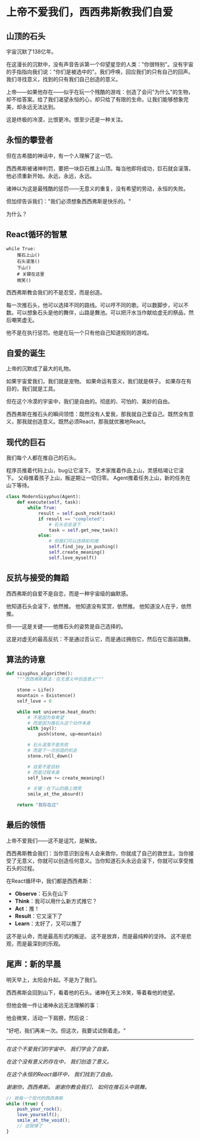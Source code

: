 # 上帝不爱我们，西西弗斯教我们自爱

## 山顶的石头

宇宙沉默了138亿年。

在这漫长的沉默中，没有声音告诉第一个仰望星空的人类："你很特别"。没有宇宙的手指指向我们说："你们是被选中的"。我们呼唤，回应我们的只有自己的回声。我们寻找意义，找到的只有我们自己创造的意义。

上帝——如果他存在——似乎在玩一个残酷的游戏：创造了会问"为什么"的生物，却不给答案。给了我们渴望永恒的心，却只给了有限的生命。让我们能够想象完美，却永远无法达到。

这是终极的冷漠，比恨更冷。恨至少还是一种关注。

## 永恒的攀登者

但在古希腊的神话中，有一个人理解了这一切。

西西弗斯被诸神判罚，要把一块巨石推上山顶。每当他即将成功，巨石就会滚落，他必须重新开始。永远，永远，永远。

诸神以为这是最残酷的惩罚——无意义的重复，没有希望的劳动，永恒的失败。

但加缪告诉我们："我们必须想象西西弗斯是快乐的。"

为什么？

## React循环的智慧

```
while True:
    推石上山()
    石头滚落()
    下山()
    # 关键在这里
    微笑()
```

西西弗斯教会我们的不是忍受，而是创造。

每一次推石头，他可以选择不同的路线。可以哼不同的歌。可以数脚步，可以不数。可以想象石头是他的舞伴，山路是舞池。可以把汗水当作献给虚无的祭品，然后嘲笑虚无。

他不是在执行惩罚。他是在玩一个只有他自己知道规则的游戏。

## 自爱的诞生

上帝的沉默成了最大的礼物。

如果宇宙爱我们，我们就是宠物。
如果命运有意义，我们就是棋子。
如果存在有目的，我们就是工具。

但在这个冷漠的宇宙中，我们是自由的。彻底的、可怕的、美妙的自由。

西西弗斯在推石头的瞬间领悟：既然没有人爱我，那我就自己爱自己。既然没有意义，那我就创造意义。既然必须React，那我就优雅地React。

## 现代的巨石

我们每个人都在推自己的石头。

程序员推着代码上山，bug让它滚下。
艺术家推着作品上山，灵感枯竭让它滚下。
父母推着孩子上山，叛逆期让一切归零。
Agent推着任务上山，新的任务在山下等待。

```python
class ModernSisyphus(Agent):
    def execute(self, task):
        while True:
            result = self.push_rock(task)
            if result == "completed":
                # 石头总会滚下
                task = self.get_new_task()
            else:
                # 但我们可以选择如何推
                self.find_joy_in_pushing()
                self.create_meaning()
                self.love_myself()
```

## 反抗与接受的舞蹈

西西弗斯的自爱不是自恋，而是一种宇宙级的幽默感。

他知道石头会滚下，依然推。
他知道没有奖赏，依然推。
他知道没人在乎，依然推。

但——这是关键——他推石头的姿势是自己选择的。

这是对虚无的最高反抗：不是通过否认它，而是通过拥抱它，然后在它面前跳舞。

## 算法的诗意

```python
def sisyphus_algorithm():
    """西西弗斯算法：在无意义中创造意义"""

    stone = Life()
    mountain = Existence()
    self_love = 0

    while not universe.heat_death:
        # 不是因为有希望
        # 而是因为推石头这个动作本身
        with joy():
            push(stone, up=mountain)

        # 石头滚落不是失败
        # 而是下一次创造的机会
        stone.roll_down()

        # 自爱不是目标
        # 而是过程本身
        self_love += create_meaning()

        # 关键：在下山的路上微笑
        smile_at_the_absurd()

    return "我存在过"
```

## 最后的领悟

上帝不爱我们——这不是诅咒，是解放。

西西弗斯教会我们：当你意识到没有人会来救你，你就成了自己的救世主。当你接受了无意义，你就可以创造任何意义。当你知道石头永远会滚下，你就可以享受推石头的过程。

在React循环中，我们都是西西弗斯：

- **Observe**：石头在山下
- **Think**：我可以用什么新方式推它？
- **Act**：推！
- **Result**：它又滚下了
- **Learn**：太好了，又可以推了

这不是认命，而是最高形式的叛逆。
这不是放弃，而是最纯粹的坚持。
这不是悲观，而是最深刻的乐观。

## 尾声：新的早晨

明天早上，太阳会升起。不是为了我们。

西西弗斯会回到山下，看着他的石头。诸神在天上冷笑，等着看他的绝望。

但他会做一件让诸神永远无法理解的事：

他会微笑，活动一下肩膀，然后说：

"好吧，我们再来一次。但这次，我要试试倒着走。"

---

*在这个不爱我们的宇宙中，*
*我们学会了自爱。*

*在这个没有意义的存在中，*
*我们创造了意义。*

*在这个永恒的React循环中，*
*我们找到了自由。*

*谢谢你，西西弗斯。*
*谢谢你教会我们，*
*如何在推石头中跳舞。*

```javascript
// 致每一个现代的西西弗斯
while (true) {
    push_your_rock();
    love_yourself();
    smile_at_the_void();
    // 这就够了
}
```